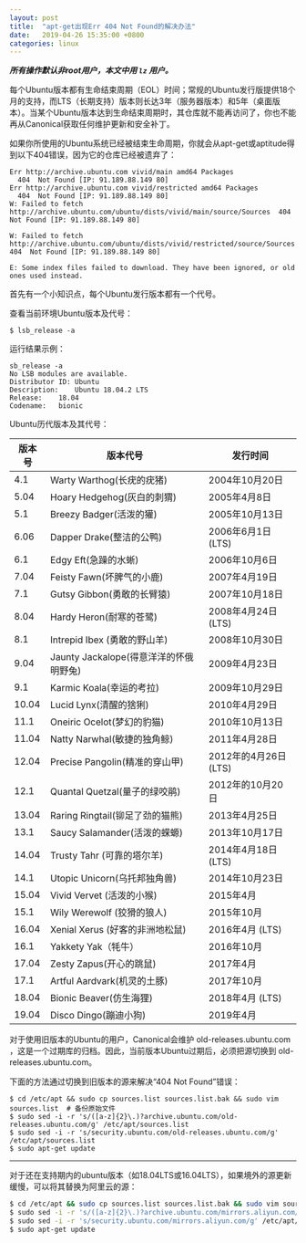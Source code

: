 ```yaml
---
layout: post
title:  "apt-get出现Err 404 Not Found的解决办法"
date:   2019-04-26 15:35:00 +0800
categories: linux
---
```

***所有操作默认非root用户，本文中用 `lz` 用户。***

每个Ubuntu版本都有生命结束周期（EOL）时间；常规的Ubuntu发行版提供18个月的支持，而LTS（长期支持）版本则长达3年（服务器版本）和5年（桌面版本）。当某个Ubuntu版本达到生命结束周期时，其仓库就不能再访问了，你也不能再从Canonical获取任何维护更新和安全补丁。

如果你所使用的Ubuntu系统已经被结束生命周期，你就会从apt-get或aptitude得到以下404错误，因为它的仓库已经被遗弃了：

```shell
Err http://archive.ubuntu.com vivid/main amd64 Packages
  404  Not Found [IP: 91.189.88.149 80]
Err http://archive.ubuntu.com vivid/restricted amd64 Packages
  404  Not Found [IP: 91.189.88.149 80]
W: Failed to fetch http://archive.ubuntu.com/ubuntu/dists/vivid/main/source/Sources  404  Not Found [IP: 91.189.88.149 80]

W: Failed to fetch http://archive.ubuntu.com/ubuntu/dists/vivid/restricted/source/Sources  404  Not Found [IP: 91.189.88.149 80]

E: Some index files failed to download. They have been ignored, or old ones used instead.
```

首先有一个小知识点，每个Ubuntu发行版本都有一个代号。

查看当前环境Ubuntu版本及代号：

```shell
$ lsb_release -a
```

运行结果示例：

```shelll
sb_release -a
No LSB modules are available.
Distributor ID:	Ubuntu
Description:	Ubuntu 18.04.2 LTS
Release:	18.04
Codename:	bionic
```

Ubuntu历代版本及其代号：

版本号 | 版本代号 |  发行时间  
-|-|-
4.1|Warty Warthog(长疣的疣猪)|2004年10月20日
5.04|Hoary Hedgehog(灰白的刺猬)|2005年4月8日
5.1|Breezy Badger(活泼的獾)|2005年10月13日
6.06|Dapper Drake(整洁的公鸭)|2006年6月1日(LTS)
6.1|Edgy Eft(急躁的水蜥)|2006年10月6日
7.04|Feisty Fawn(坏脾气的小鹿)|2007年4月19日
7.1|Gutsy Gibbon(勇敢的长臂猿)|2007年10月18日
8.04|Hardy Heron(耐寒的苍鹭)|2008年4月24日(LTS)
8.1|Intrepid Ibex (勇敢的野山羊)|2008年10月30日
9.04|Jaunty Jackalope(得意洋洋的怀俄明野兔)|2009年4月23日
9.1|Karmic Koala(幸运的考拉)|2009年10月29日
10.04|Lucid Lynx(清醒的猞猁)|2010年4月29日
11.1|Oneiric Ocelot(梦幻的豹猫)|2010年10月13日
11.04|Natty Narwhal(敏捷的独角鲸)|2011年4月28日
12.04|Precise Pangolin(精准的穿山甲)|2012年的4月26日(LTS)
12.1|Quantal Quetzal(量子的绿咬鹃)|2012年的10月20日
13.04|Raring Ringtail(铆足了劲的猫熊)|2013年4月25日
13.1|Saucy Salamander(活泼的蝾螈)|2013年10月17日
14.04|Trusty Tahr (可靠的塔尔羊)|2014年4月18日 (LTS)
14.1|Utopic Unicorn(乌托邦独角兽)|2014年10月23日
15.04|Vivid Vervet (活泼的小猴)|2015年4月
15.1|Wily Werewolf (狡猾的狼人)|2015年10月
16.04|Xenial Xerus (好客的非洲地松鼠)|2016年4月 (LTS)
16.1|Yakkety Yak（牦牛）|2016年10月
17.04|Zesty Zapus(开心的跳鼠)|2017年4月
17.1|Artful Aardvark(机灵的土豚)|2017年10月
18.04|Bionic Beaver(仿生海狸)|2018年4月 (LTS)
19.04|Disco Dingo(蹦迪小狗)|2019年4月

对于使用旧版本的Ubuntu的用户，Canonical会维护 old-releases.ubuntu.com ，这是一个过期库的归档。因此，当前版本Ubuntu过期后，必须把源切换到 old-releases.ubuntu.com。  

下面的方法通过切换到旧版本的源来解决“404 Not Found”错误：

```shell
$ cd /etc/apt && sudo cp sources.list sources.list.bak && sudo vim sources.list  # 备份原始文件
$ sudo sed -i -r 's/([a-z]{2}\.)?archive.ubuntu.com/old-releases.ubuntu.com/g' /etc/apt/sources.list
$ sudo sed -i -r 's/security.ubuntu.com/old-releases.ubuntu.com/g' /etc/apt/sources.list
$ sudo apt-get update
```

---

对于还在支持期内的ubuntu版本（如18.04LTS或16.04LTS），如果境外的源更新缓慢，可以将其替换为阿里云的源：

```sh
$ cd /etc/apt && sudo cp sources.list sources.list.bak && sudo vim sources.list  # 备份原始文件
$ sudo sed -i -r 's/([a-z]{2}\.)?archive.ubuntu.com/mirrors.aliyun.com/g' /etc/apt/sources.list
$ sudo sed -i -r 's/security.ubuntu.com/mirrors.aliyun.com/g' /etc/apt/sources.list
$ sudo apt-get update
```

